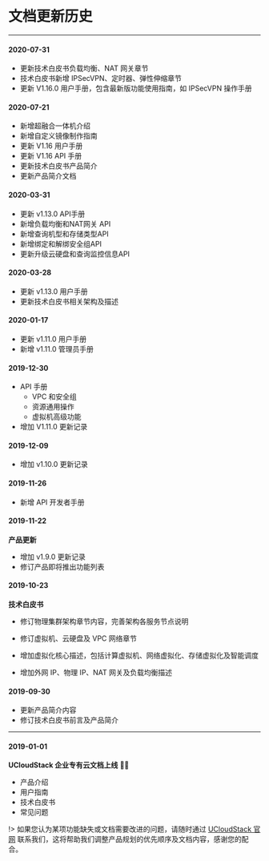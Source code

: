 # 文档更新历史
---

#### 2020-07-31

* 更新技术白皮书负载均衡、NAT 网关章节
* 技术白皮书新增 IPSecVPN、定时器、弹性伸缩章节
* 更新 V1.16.0 用户手册，包含最新版功能使用指南，如 IPSecVPN 操作手册


#### 2020-07-21

* 新增超融合一体机介绍
* 新增自定义镜像制作指南
* 更新 V1.16 用户手册
* 更新 V1.16 API 手册
* 更新技术白皮书产品简介
* 更新产品简介文档

#### 2020-03-31

* 更新 v1.13.0 API手册
 * 新增负载均衡和NAT网关 API
 * 新增查询机型和存储类型API
 * 新增绑定和解绑安全组API
 * 更新升级云硬盘和查询监控信息API

#### 2020-03-28

* 更新 v1.13.0 用户手册
* 更新技术白皮书相关架构及描述

#### 2020-01-17

* 更新 v1.11.0 用户手册
* 新增 v1.11.0 管理员手册

#### 2019-12-30

* API 手册
  * VPC 和安全组
  * 资源通用操作
  * 虚拟机高级功能
* 增加 V1.11.0 更新记录

#### 2019-12-09

* 增加 v1.10.0 更新记录

#### 2019-11-26

* 新增 API 开发者手册

#### 2019-11-22

**产品更新**

* 增加 v1.9.0 更新记录
* 修订产品即将推出功能列表

#### 2019-10-23

**技术白皮书**

* 修订物理集群架构章节内容，完善架构各服务节点说明

* 修订虚拟机、云硬盘及 VPC 网络章节
* 增加虚拟化核心描述，包括计算虚拟机、网络虚拟化、存储虚拟化及智能调度
* 增加外网 IP、物理 IP、NAT 网关及负载均衡描述

#### 2019-09-30

* 更新产品简介内容
* 修订技术白皮书前言及产品简介

---

#### 2019-01-01

**UCloudStack 企业专有云文档上线** 🚀🎉

* 产品介绍
* 用户指南
* 技术白皮书
* 常见问题

!> 如果您认为某项功能缺失或文档需要改进的问题，请随时通过 [UCloudStack 官网](https://www.ucloudstack.com/) 联系我们，这将帮助我们调整产品规划的优先顺序及文档内容，感谢您的配合。

